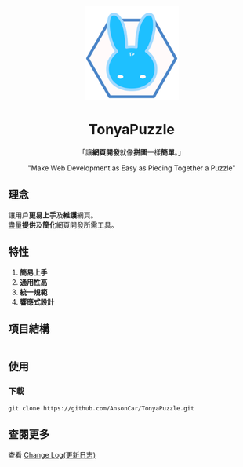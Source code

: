 <p align="center">
    <img width="192px" src="./docs/Logo/TonyaPuzzle_Logo02.png">
</p>
<h1 align="center"><b>TonyaPuzzle</b></h1>

<!-- 讓網頁開發就像拼圖一樣簡單 -->
<p align="center">「讓<b>網頁開發</b>就像<b>拼圖</b>一樣<b>簡單</b>。」</p>
<p align="center"> "Make Web Development as Easy as Piecing Together a Puzzle" </p>

## 理念
讓用戶**更易上手**及**維護**網頁。  
盡量**提供**及**簡化**網頁開發所需工具。  

## 特性
1. **簡易上手**
2. **通用性高**
3. **統一規範**
4. **響應式設計**

## 項目結構
```

```

## 使用
### 下載
```
git clone https://github.com/AnsonCar/TonyaPuzzle.git
```

## 查閱更多
查看 [Change Log(更新日志)](./docs/changelog.md) 
